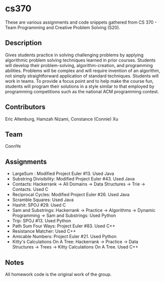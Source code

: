 # cs370

These are various assignments and code snippets gathered from CS 370 - Team Programming and Creative Problem Solving (S20).

## Description

Gives students practice in solving challenging problems by applying algorithmic problem solving techniques learned in prior courses.  Students will develop their problem-solving, algorithm-creation, and programming abilities.  Problems will be complex and will require invention of an algorithm, not simply straightforward application of standard techniques.  Students will work in teams.  To provide a focus point and to help make the course fun, students will program their solutions in a style similar to that employed by programming competitions such as the national ACM programming contest.

## Contributors 

Eric Altenburg, Hamzah Nizami, Constance (Connie) Xu

## Team

ConnYe

## Assignments 
* LargeSum : Modified Project Euler #13. Used Java
* Substring Divisibility: Modified Project Euler #43. Used Java
* Contacts: Hackerrank -> All Domains -> Data Structures -> Trie -> Contacts. Used C
* Reciprocal Cycles: Modified Project Euler #26. Used Java
* Scramble Squares: Used Java
* Hashit: SPOJ #29. Used C
* Sam and Substrings: Hackerrank -> Practice -> Algorithms -> Dynamic Programming -> Sam and Substrings: Used Python
* Trip: SPOJ #13. Used Python 
* Path Sum Four Ways: Project Euler #83. Used C++ 
* Resistance Matcher: Used C++ 
* Amicable Numbers: Project Euler #21. Used Python 
* Kitty's Calculations On A Tree: Hackerrank -> Practice -> Data Structures -> Trees -> Kitty Calculations On A Tree. Used C++

## Notes 
All homework code is the original work of the group.
